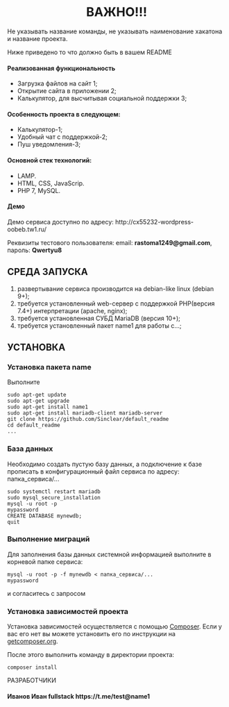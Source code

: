 <p align="center">
    <h1 align="center">ВАЖНО!!!</h1>
    </p>
<p>Не указывать название команды, не указывать наименование хакатона и название проекта.</p>
<p>Ниже приведено то что должно быть в вашем README </p>

<h4>Реализованная функциональность</h4>
<ul>
    <li>Загрузка файлов на сайт 1;</li>
    <li>Открытие сайта в приложении 2;</li>
    <li>Калькулятор, для высчитывая социальной поддержки 3;</li>
</ul> 
<h4>Особенность проекта в следующем:</h4>
<ul>
 <li>Калькулятор-1;</li>
 <li>Удобный чат с поддержкой-2;</li>
 <li>Пуш уведомления-3;</li>  
 </ul>
<h4>Основной стек технологий:</h4>
<ul>
    <li>LAMP.</li>
	<li>HTML, CSS, JavaScrip.</li>
	<li>PHP 7, MySQL.</li>
  
 </ul>
<h4>Демо</h4>
<p>Демо сервиса доступно по адресу: http://cx55232-wordpress-oobeb.tw1.ru/ </p>
<p>Реквизиты тестового пользователя: email: <b>rastoma1249@gmail.com</b>, пароль: <b>Qwertyu8</b></p>




СРЕДА ЗАПУСКА
------------
1) развертывание сервиса производится на debian-like linux (debian 9+);
2) требуется установленный web-сервер с поддержкой PHP(версия 7.4+) интерпретации (apache, nginx);
3) требуется установленная СУБД MariaDB (версия 10+);
4) требуется установленный пакет name1 для работы с...;


УСТАНОВКА
------------
### Установка пакета name

Выполните 
~~~
sudo apt-get update
sudo apt-get upgrade
sudo apt-get install name1
sudo apt-get install mariadb-client mariadb-server
git clone https://github.com/Sinclear/default_readme
cd default_readme
...
~~~
### База данных

Необходимо создать пустую базу данных, а подключение к базе прописать в конфигурационный файл сервиса по адресу: папка_сервиса/...
~~~
sudo systemctl restart mariadb
sudo mysql_secure_installation
mysql -u root -p
mypassword
CREATE DATABASE mynewdb;
quit
~~~
### Выполнение миграций

Для заполнения базы данных системной информацией выполните в корневой папке сервиса: 
~~~
mysql -u root -p -f mynewdb < папка_сервиса/...
mypassword
~~~
и согласитесь с запросом

### Установка зависимостей проекта

Установка зависимостей осуществляется с помощью [Composer](http://getcomposer.org/). Если у вас его нет вы можете установить его по инструкции
на [getcomposer.org](http://getcomposer.org/doc/00-intro.md#installation-nix).

После этого выполнить команду в директории проекта:

~~~
composer install
~~~

РАЗРАБОТЧИКИ

<h4>Иванов Иван fullstack https://t.me/test@name1 </h4>


